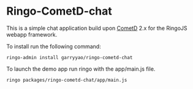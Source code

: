 # Ringo-CometD-chat

This is a simple chat application build upon [CometD] 2.x for the RingoJS webapp framework.

[CometD]: http://cometd.org

To install run the following command:

    ringo-admin install garryyao/ringo-cometd-chat

To launch the demo app run ringo with the app/main.js file.

    ringo packages/ringo-cometd-chat/app/main.js